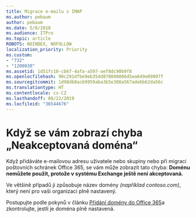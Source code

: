 ```yaml
---
title: Migrace e-mailu z IMAP
ms.author: pebaum
author: pebaum
ms.date: 5/8/2018
ms.audience: ITPro
ms.topic: article
ROBOTS: NOINDEX, NOFOLLOW
localization_priority: Priority
ms.custom:
- "732"
- "1200030"
ms.assetid: 1d51fc10-cb67-4afa-a597-aef8dc90b9f8
ms.openlocfilehash: 90c291dfbe9eb35dd878040806d5ea649e09097f
ms.sourcegitcommit: 1d98db8acb9959aba3b5e308a567ade6b62da56c
ms.translationtype: HT
ms.contentlocale: cs-CZ
ms.lasthandoff: 08/22/2019
ms.locfileid: "36544676"
---
```

# <a name="when-you-get-a-not-an-accepted-domain-error"></a>Když se vám zobrazí chyba „Neakceptovaná doména“

Když přidáváte e-mailovou adresu uživatele nebo skupiny nebo při migraci poštovních schránek Office 365, se vám může zobrazit tato chyba: **Doménu nemůžete použít, protože v systému Exchange ještě není akceptovaná.**
  
Ve většině případů ji způsobuje název domény *(například contoso.com)*, který není pro vaši organizaci plně nastavený.
  
Postupujte podle pokynů v článku [Přidání domény do Office 365](https://support.office.com/article/6383f56d-3d09-4dcb-9b41-b5f5a5efd611)a zkontrolujte, jestli je doména plně nastavená.
  